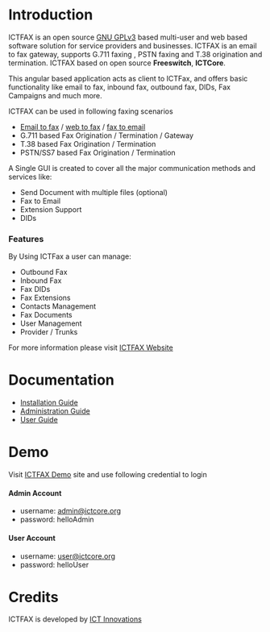 Introduction
============
ICTFAX is an open source [GNU GPLv3][gpl3] based multi-user and  web based software solution for service providers and businesses. ICTFAX is an email to fax gateway, supports G.711 faxing , PSTN faxing and T.38 origination and termination. ICTFAX based on open source __Freeswitch__, __ICTCore__.

This angular based application acts as client to ICTFax, and offers basic functionality like email to fax, inbound fax, outbound fax, DIDs, Fax Campaigns and much more.

ICTFAX can be used in following faxing scenarios

* [Email to fax][emailtofax] / [web to fax][webtofax] / [fax to email][emailtofax]
* G.711 based Fax Origination / Termination / Gateway
* T.38 based Fax Origination / Termination
* PSTN/SS7 based Fax Origination / Termination

A Single GUI is created to cover all the major communication methods and services like:

- Send Document with multiple files (optional)
- Fax to Email
- Extension Support
- DIDs

### Features

By Using ICTFax a user can manage:

  * Outbound Fax
  * Inbound Fax
  * Fax DIDs
  * Fax Extensions
  * Contacts Management
  * Fax Documents
  * User Management
  * Provider / Trunks

For more information please visit [ICTFAX Website][official]

Documentation
=============

* [Installation Guide][install]
* [Administration Guide][admin]
* [User Guide][user]


Demo
====
Visit [ICTFAX Demo][demo] site and use following credential to login

#### Admin Account
* username: admin@ictcore.org
* password: helloAdmin

#### User Account
* username: user@ictcore.org
* password: helloUser


Credits
=======
ICTFAX is developed by [ICT Innovations][developer]

[official]: http://ictfax.org/ "ICTFAX Open Source Online FAX & Email to FAX Solution"
[gpl3]: http://www.gnu.org/licenses/gpl-3.0.html "GNU GPL V.3 License"
[install]: http://ictfax.org/content/ictfax-installation-guide "ICTFAX Installation Guide"
[admin]: http://ictfax.org/content/ictfax-admin-guide "ICTFAX Administration Guide"
[user]: http://ictfax.org/content/ictfax-user-guide "ICTFAX User Guide"
[emailtofax]: http://ictfax.org/fax-services-email-to-fax-software-fax-to-email-server "Email to fax, Fax to Email"
[webtofax]: http://ictfax.org/online-fax-services-web-to-fax-software "Online Fax, Web to fax"
[forum]: http://forum.ictfax.org/ "ICTFAX Discussion Forum"
[demo]: http://demo.ictfax.org/ "ICTFAX Demo"
[developer]: http://www.ictinnovations.com/ "ICT Innovations's official website"
